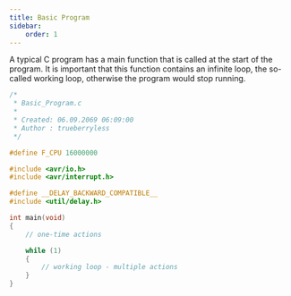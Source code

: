 ```yaml
---
title: Basic Program
sidebar:
    order: 1
---
```


A typical C program has a main function that is called at the start of the program. It is important that this function contains an infinite loop, the so-called working loop, otherwise the program would stop running.

```c
/*
 * Basic_Program.c
 *
 * Created: 06.09.2069 06:09:00
 * Author : trueberryless
 */

#define F_CPU 16000000

#include <avr/io.h>
#include <avr/interrupt.h>

#define __DELAY_BACKWARD_COMPATIBLE__
#include <util/delay.h>

int main(void)
{
	// one-time actions

	while (1)
	{
		// working loop - multiple actions
	}
}
```
